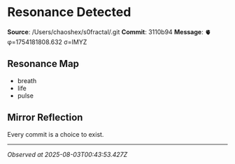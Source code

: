 # Resonance Detected

**Source**: /Users/chaoshex/s0fractal/.git
**Commit**: 3110b94
**Message**: 🫀 φ=1754181808.632 σ=IMYZ 

## Resonance Map
- breath
- life
- pulse

## Mirror Reflection
Every commit is a choice to exist.

---
*Observed at 2025-08-03T00:43:53.427Z*
